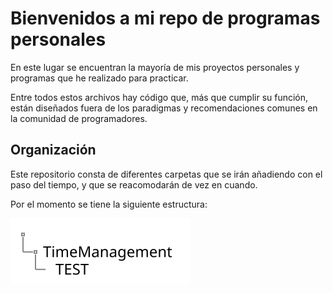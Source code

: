 # Bienvenidos a mi repo de programas personales
En este lugar se encuentran la mayoría de mis proyectos personales
y programas que he realizado para practicar.

Entre todos estos archivos hay código que, más que cumplir su función,
están diseñados fuera de los paradigmas y recomendaciones comunes en
la comunidad de programadores.

## Organización
Este repositorio consta de diferentes carpetas que se irán añadiendo
con el paso del tiempo, y que se reacomodarán de vez en cuando.

Por el momento se tiene la siguiente estructura:
<!---
```
@startsalt arbolOrganizacion 
{
{T
+
++ TimeManagement
+++ TEST
}
}
@endsalt
```
--->
![](arbolOrganizacion.svg)

